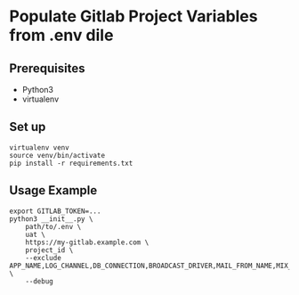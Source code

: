 Populate Gitlab Project Variables from .env dile
=================================================

## Prerequisites

* Python3
* virtualenv

## Set up

```shell
virtualenv venv
source venv/bin/activate
pip install -r requirements.txt
```

## Usage Example

```shell
export GITLAB_TOKEN=...
python3 __init__.py \
	path/to/.env \
	uat \
	https://my-gitlab.example.com \
	project_id \
	--exclude APP_NAME,LOG_CHANNEL,DB_CONNECTION,BROADCAST_DRIVER,MAIL_FROM_NAME,MIX_SENTRY_LARAVEL_DSN,AZURE_REDIRECT_URI,MIX_APP_ENV \
	--debug
```